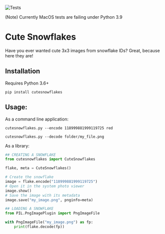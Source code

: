 ![Tests](https://github.com/CodeBizarre/cutesnowflakes/workflows/Tests/badge.svg?branch=master)

(Note) Currently MacOS tests are failing under Python 3.9
# Cute Snowflakes

Have you ever wanted cute 3x3 images from snowflake IDs? Great, because here they are!

## Installation
Requires Python 3.6+

`pip install cutesnowflakes`

## Usage:
As a command line application:

`cutesnowflakes.py --encode 118999881999119725 red`

`cutesnowflakes.py --decode folder/my_file.png`

As a library:
```py
## CREATING A SNOWFLAKE
from cutesnowflakes import CuteSnowflakes

flake, meta = CuteSnowflakes()

# Create the snowflake
image = flake.encode("118999881999119725")
# Open it in the system photo viewer
image.show()
# Save the image with its metadata
image.save("my_image.png", pnginfo=meta)

## LOADING A SNOWFLAKE
from PIL.PngImagePlugin import PngImageFile

with PngImageFile("my_image.png") as fp:
    print(flake.decode(fp))
```
